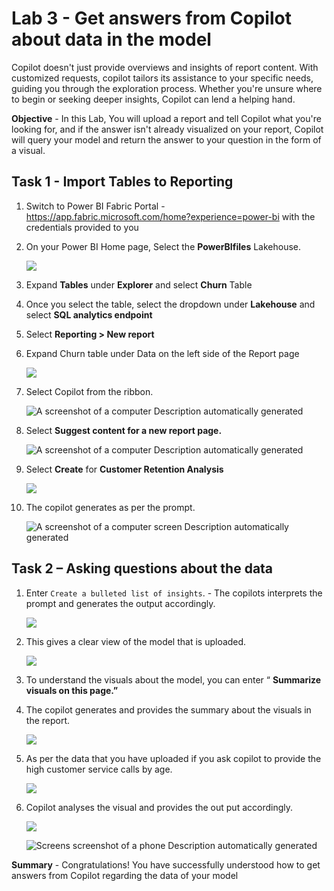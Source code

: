 # Lab 3 - Get answers from Copilot about data in the model

Copilot doesn't just provide overviews and insights of report content.
With customized requests, copilot tailors its assistance to your
specific needs, guiding you through the exploration process. Whether
you're unsure where to begin or seeking deeper insights, Copilot can
lend a helping hand.

**Objective** - In this Lab, You will upload a report and tell Copilot what you're looking for, 
and if the answer isn't already visualized on your report, Copilot will query your model and return the answer to your question in the form of a visual.


## Task 1 - Import Tables to Reporting

1.  Switch to Power BI Fabric Portal -
    <https://app.fabric.microsoft.com/home?experience=power-bi> with
    the credentials provided to you

2.  On your Power BI Home page, Select the **PowerBIfiles** Lakehouse.

    ![](./media/media3/image1.png)

3.	Expand **Tables** under **Explorer** and select **Churn** Table

4.	Once you select the table, select the dropdown under **Lakehouse** and select **SQL analytics endpoint**

5.	Select **Reporting > New report**

6. Expand Churn table under Data on the left side of the Report page

    ![](./media/media3/image2.png)

11. Select Copilot from the ribbon.

    ![A screenshot of a computer Description automatically
generated](./media/media3/image7.png)

12. Select **Suggest content for a new report page.**

    ![A screenshot of a computer Description automatically
generated](./media/media3/image8.png)

13. Select **Create** for **Customer Retention Analysis**

    ![](./media/media3/image9.png)

14. The copilot generates as per the prompt.

    ![A screenshot of a computer screen Description automatically
generated](./media/media3/image10.png)

## Task 2 – Asking questions about the data

1.  Enter `Create a bulleted list of insights`. - The copilots
    interprets the prompt and generates the output accordingly.

    ![](./media/media3/image11.png)

2.  This gives a clear view of the model that is uploaded.

    ![](./media/media3/image12.png)

3.  To understand the visuals about the model, you can enter “
    **Summarize visuals on this page.”**

4.  The copilot generates and provides the summary about the visuals in
    the report.

    ![](./media/media3/image13.png)

5.  As per the data that you have uploaded if you ask copilot to provide
    the high customer service calls by age.

    ![](./media/media3/image14.png)

6.  Copilot analyses the visual and provides the out put accordingly.

    ![](./media/media3/image15.png)

    ![Screens screenshot of a phone Description automatically
generated](./media/media3/image16.png)

**Summary** - Congratulations! You have successfully understood how to get answers from Copilot regarding the data of your model
